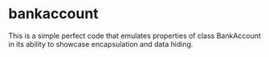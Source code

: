 # bankaccount
This is a simple perfect code that emulates  properties of class BankAccount in its ability to showcase encapsulation and data hiding.
